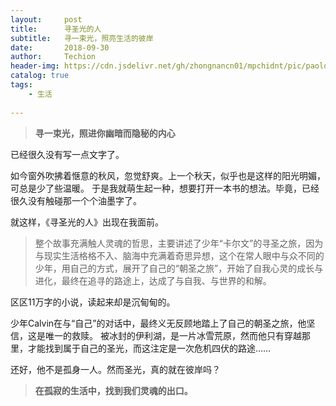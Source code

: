 ```yaml
---
layout:     post   				   
title:      寻圣光的人				 
subtitle:   寻一束光，照亮生活的彼岸
date:       2018-09-30 				
author:     Techion
header-img: https://cdn.jsdelivr.net/gh/zhongnancn01/mpchidnt/pic/paolo-nicolello.jpg 						 	
catalog: true 						
tags:								
    - 生活
    
---
```

> **寻一束光，照进你幽暗而隐秘的内心**
 
已经很久没有写一点文字了。

如今窗外吹拂着惬意的秋风，忽觉舒爽。上一个秋天，似乎也是这样的阳光明媚，可总是少了些温暖。
于是我就萌生起一种，想要打开一本书的想法。毕竟，已经很久没有触碰那一个个油墨字了。

就这样，《寻圣光的人》出现在我面前。

> 整个故事充满触人灵魂的哲思，主要讲述了少年“卡尔文”的寻圣之旅，因为与现实生活格格不入、脑海中充满着奇思异想，这个在常人眼中与众不同的少年，用自己的方式，展开了自己的“朝圣之旅”，开始了自我心灵的成长与进化，最终在追寻的路途上，达成了与自我、与世界的和解。

区区11万字的小说，读起来却是沉甸甸的。

少年Calvin在与“自己”的对话中，最终义无反顾地踏上了自己的朝圣之旅，他坚信，这是唯一的救赎。
被冰封的伊利湖，是一片冰雪荒原，然而他只有穿越那里，才能找到属于自己的圣光，而这注定是一次危机四伏的路途……

还好，他不是孤身一人。然而圣光，真的就在彼岸吗？

> **在孤寂的生活中，找到我们灵魂的出口。**